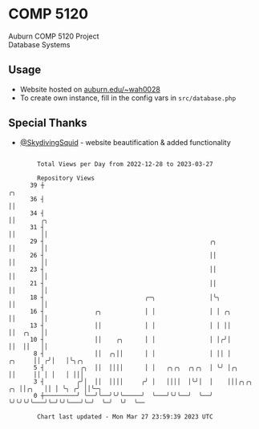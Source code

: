 # COMP 5120
Auburn COMP 5120 Project  
Database Systems

## Usage
- Website hosted on [auburn.edu/~wah0028](https://webhome.auburn.edu/~wah0028/)
- To create own instance, fill in the config vars in `src/database.php`

## Special Thanks
- [@SkydivingSquid](https://github.com/SkydivingSquid) - website beautification & added functionality

```

        Total Views per Day from 2022-12-28 to 2023-03-27

        Repository Views
      39 ┼                                                                       ╭╮
      36 ┤                                                                       ││
      34 ┤                                                                       ││       ╭╮
      31 ┤                                                                       ││       ││
      29 ┤                                              ╭╮                       ││       ││
      26 ┤                                              ││                       ││       ││
      23 ┤                                              ││                       ││       ││
      21 ┤                                              ││                       ││       ││
      18 ┤                            ╭─╮               │╰╮                      ││       ││
      16 ┤              ╭╮            │ │               │ │ ╭╮                   ││       ││
      13 ┤              ││            │ │               │ │ ││                   ││  ╭╮   ││
      10 ┤              ││    ╭╮      │ │               │ │╭╯│                   ││  ││   ││
       8 ┤              ││  ╭╮││      │ │               │ ││ │            ╭╮     ││ ╭╯│   │╰╮╭╮
       5 ┤          ╭╮  ││  ││││      │ │   ╭╮╭╮  ╭╮╭╮  │ ╰╯ │╭╮          ││     ││ │ │   │ │││
       3 ┤         ╭╯│  ││  ││││     ╭╯ │   ││││  │╰╯│  │    │││╭╮╭╮   ╭╮ ││╭╮   ││ │ ╰╮ ╭╯ ││╰─╮
       0 ┼─────────╯ ╰──╯╰──╯╰╯╰─────╯  ╰───╯╰╯╰──╯  ╰──╯    ╰╯╰╯╰╯╰───╯╰─╯╰╯╰───╯╰─╯  ╰─╯  ╰╯  ╰──

        Chart last updated - Mon Mar 27 23:59:39 2023 UTC
        
```

